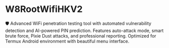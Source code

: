 # W8RootWifiHKV2
🛡️ Advanced WiFi penetration testing tool with automated vulnerability detection and AI-powered PIN prediction. Features auto-attack mode, smart brute force, Pixie Dust attacks, and professional reporting. Optimized for Termux Android environment with beautiful menu interface.
